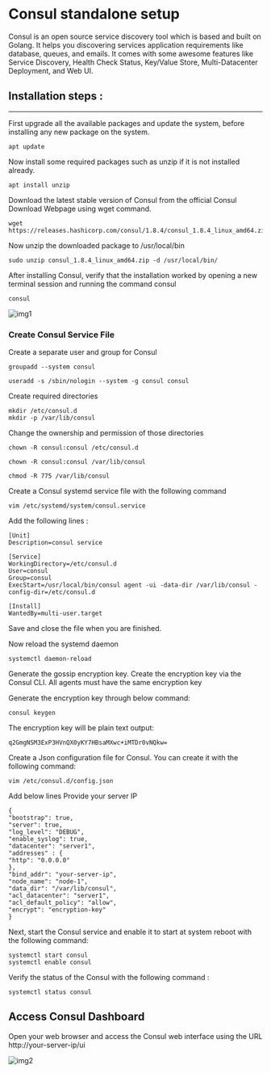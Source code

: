 # Consul standalone setup

Consul is an open source service discovery tool which is based and built on Golang. It helps you discovering services application requirements like database, queues, and emails. It comes with some awesome features like Service Discovery, Health Check Status, Key/Value Store, Multi-Datacenter Deployment, and Web UI.

## **Installation steps :**
------------

First upgrade all the available packages and update the system, before installing any new package on the system. 
```
apt update
```

Now install some required packages such as unzip if it is not installed already.
``` 
apt install unzip 
```

Download the latest stable version of Consul from the official Consul Download Webpage using wget command.
```
wget https://releases.hashicorp.com/consul/1.8.4/consul_1.8.4_linux_amd64.zip
```

Now unzip the downloaded package to /usr/local/bin
```
sudo unzip consul_1.8.4_linux_amd64.zip -d /usr/local/bin/
```

After installing Consul, verify that the installation worked by opening a new terminal session and running the command consul
```
consul
```
![img1](https://user-images.githubusercontent.com/101627875/168586970-c6f89442-a850-4c1f-af45-b3a889494e73.png)

### Create Consul Service File

Create a separate user and group for Consul 
```
groupadd --system consul

useradd -s /sbin/nologin --system -g consul consul
```

Create required directories 
```
mkdir /etc/consul.d
mkdir -p /var/lib/consul
```

Change the ownership and permission of those directories
```
chown -R consul:consul /etc/consul.d

chown -R consul:consul /var/lib/consul

chmod -R 775 /var/lib/consul
```

Create a Consul systemd service file with the following command
```
vim /etc/systemd/system/consul.service
```

Add the following lines : 
```
[Unit]
Description=consul service

[Service]
WorkingDirectory=/etc/consul.d
User=consul
Group=consul
ExecStart=/usr/local/bin/consul agent -ui -data-dir /var/lib/consul -config-dir=/etc/consul.d

[Install]
WantedBy=multi-user.target
```
Save and close the file when you are finished.

Now reload the systemd daemon 
```
systemctl daemon-reload 
```

Generate the gossip encryption key. Create the encryption key via the Consul CLI. All agents must have the same encryption key

Generate the encryption key through below command:
```
consul keygen
```

The encryption key will be plain text output:
```
q2GmgNSM3ExP3HVnQX0yKY7HBsaMXwc+iMTDr0vNQkw=
```


Create a Json configuration file for Consul. You can create it with the following command:
```
vim /etc/consul.d/config.json
```
Add below lines 
Provide your server IP
```
{
"bootstrap": true,
"server": true,
"log_level": "DEBUG",
"enable_syslog": true,
"datacenter": "server1",
"addresses" : {
"http": "0.0.0.0"
},
"bind_addr": "your-server-ip",
"node_name": "node-1",
"data_dir": "/var/lib/consul",
"acl_datacenter": "server1",
"acl_default_policy": "allow",
"encrypt": "encryption-key"
}
```

Next, start the Consul service and enable it to start at system reboot with the following command:

```
systemctl start consul
systemctl enable consul
```

Verify the status of the Consul with the following command :
```
systemctl status consul
```

## Access Consul Dashboard

Open your web browser and access the Consul web interface using the URL http://your-server-ip/ui

![img2](https://user-images.githubusercontent.com/101627875/168587227-8673cfa2-878e-4e7a-a063-e82d58a06d99.png)


